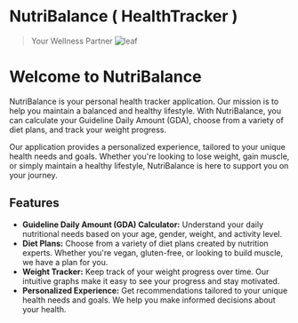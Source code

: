 # NutriBalance ( HealthTracker )
> Your Wellness Partner
 ![leaf](https://github.com/YoussefAboelwafa/NutriBalance_HealthTracker/assets/96186143/3d130709-dcb0-4838-8dba-82abc9080215)

<h1>Welcome to NutriBalance <i class="fa fa-leaf"></i></h1>
      <p>
        NutriBalance is your personal health tracker application. Our mission is
        to help you maintain a balanced and healthy lifestyle. With
        NutriBalance, you can calculate your Guideline Daily Amount (GDA),
        choose from a variety of diet plans, and track your weight progress.
      </p>
      <p>
        Our application provides a personalized experience, tailored to your
        unique health needs and goals. Whether you're looking to lose weight,
        gain muscle, or simply maintain a healthy lifestyle, NutriBalance is
        here to support you on your journey.
      </p>
      <div class="features">
        <h2>Features</h2>
        <ul>
          <li>
            <strong>Guideline Daily Amount (GDA) Calculator:</strong> Understand
            your daily nutritional needs based on your age, gender, weight, and
            activity level.
          </li>
          <li>
            <strong>Diet Plans:</strong> Choose from a variety of diet plans
            created by nutrition experts. Whether you're vegan, gluten-free, or
            looking to build muscle, we have a plan for you.
          </li>
          <li>
            <strong>Weight Tracker:</strong> Keep track of your weight progress
            over time. Our intuitive graphs make it easy to see your progress
            and stay motivated.
          </li>
          <li>
            <strong>Personalized Experience:</strong> Get recommendations
            tailored to your unique health needs and goals. We help you make
            informed decisions about your health.
          </li>
        </ul>
      </div>

